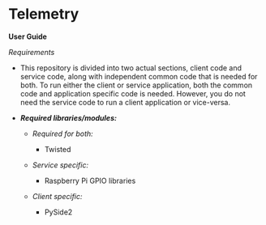 # Telemetry

**User Guide**

*Requirements*

   - This repository is divided into two actual sections, client code and service code,
    along with independent common code that is needed for both. To run either the
    client or service application, both the common code and application specific code
    is needed. However, you do not need the service code to run a client application or
    vice-versa.
    
    
   - ***Required libraries/modules:***
   
        - *Required for both:*
        
            - Twisted
   
        - *Service specific:*
               
            - Raspberry Pi GPIO libraries
            
        - *Client specific:*
            
            - PySide2